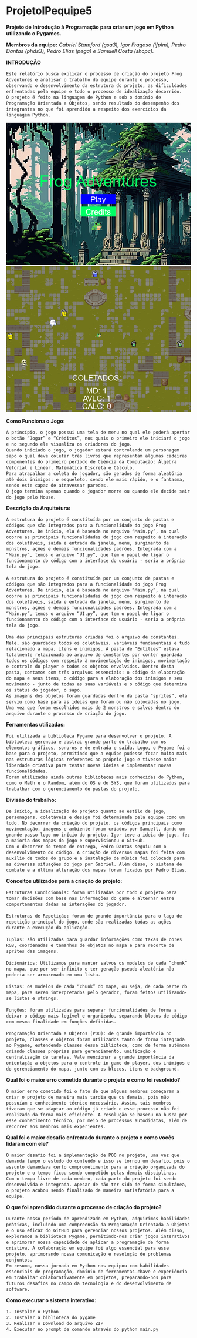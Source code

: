 # ProjetoIPequipe5
**Projeto de Introdução à Programação para criar um jogo em Python utilizando o Pygames.**

**Membros da equipe:** *Gabriel Stamford (gsa3), Igor Fragoso (ifplm), Pedro Dantas (phds3), Pedro Elias (pega) e Samuell Costa (shcpc).*


**INTRODUÇÃO**

	Este relatório busca explicar o processo de criação do projeto Frog Adventures e analisar o trabalho da equipe durante o processo, observando o desenvolvimento da estrutura do projeto, as dificuldades enfrentadas pela equipe e todo o processo de idealização decorrido.
	O projeto é feito na linguagem de Python e sob o domínio de Programação Orientada a Objetos, sendo resultado do desempenho dos integrantes no que foi aprendido a respeito dos exercícios da linguagem Python.

<img src="/sprites/foto_jogo.png">

<img src="/sprites/foto_jogo2.png">


**Como Funciona o Jogo:**



	A princípio, o jogo possui uma tela de menu no qual ele poderá apertar o botão “Jogar” e “Créditos”, nos quais o primeiro ele iniciará o jogo e no segundo ele visualiza os criadores do jogo.
	Quando iniciado o jogo, o jogador estará controlando um personagem sapo o qual deve coletar três livros que representam algumas cadeiras componentes do primeiro período de Ciência da Computação: Álgebra Vetorial e Linear, Matemática Discreta e Cálculo.
	Para atrapalhar a coleta do jogador, são gerados de forma aleatória até dois inimigos: o esqueleto, sendo ele mais rápido, e o fantasma, sendo este capaz de atravessar paredes.
	O jogo termina apenas quando o jogador morre ou quando ele decide sair do jogo pelo Mouse.

**Descrição da Arquitetura:**

    A estrutura do projeto é constituída por um conjunto de pastas e códigos que são integrados para a funcionalidade do jogo Frog Adventures. De início, ela é baseada no arquivo “Main.py”, na qual ocorre as principais funcionalidades do jogo com respeito à interação dos coletáveis, saída e entrada da janela, menu, surgimento de monstros, ações e demais funcionalidades padrões. Integrada com a “Main.py”, temos o arquivo “UI.py”, que tem o papel de ligar o funcionamento do código com a interface do usuário - seria a própria tela do jogo.

	A estrutura do projeto é constituída por um conjunto de pastas e códigos que são integrados para a funcionalidade do jogo Frog Adventures. De início, ela é baseada no arquivo “Main.py”, na qual ocorre as principais funcionalidades do jogo com respeito à interação dos coletáveis, saída e entrada da janela, menu, surgimento de monstros, ações e demais funcionalidades padrões. Integrada com a “Main.py”, temos o arquivo “UI.py”, que tem o papel de ligar o funcionamento do código com a interface do usuário - seria a própria tela do jogo.

	Uma das principais estruturas criadas foi o arquivo de constantes. Nele, são guardados todos os coletáveis, variáveis fundamentais e tudo relacionado a mapa, itens e inimigos. A pasta de “Entities” estava totalmente relacionada ao arquivo de constantes por conter guardada todos os códigos com respeito à movimentação de inimigos, movimentação e controle do player e todos os objetos envolvidos. Dentro desta pasta, contamos com três arquivos essenciais: o código da elaboração do mapa e seus itens, o código para a elaboração dos inimigos e seu movimento - junto de todas as suas variáveis e o código que determina os status do jogador, o sapo.
	As imagens dos objetos foram guardadas dentro da pasta “sprites”, ela serviu como base para as ideias que foram ou não colocadas no jogo. Uma vez que foram escolhidos mais de 2 monstros e salvos dentro do arquivo durante o processo de criação do jogo.

**Ferramentas utilizadas:**

    Foi utilizada a biblioteca Pygame para desenvolver o projeto. A biblioteca gerencia e abstrai grande parte do trabalho com os elementos gráficos, sonoros e de entrada e saída. Logo, o Pygame foi a base para o projeto, permitindo que a equipe pudesse focar muito mais nas estruturas lógicas referentes ao próprio jogo e tivesse maior liberdade criativa para testar novas ideias e implementar novas funcionalidades.
    Foram utilizadas ainda outras bibliotecas mais conhecidas do Python, como o Math e o Random, além do OS e do SYS, que foram utilizados para trabalhar com o gerenciamento de pastas do projeto.


**Divisão do trabalho:**

    De início, a idealização do projeto quanto ao estilo de jogo, personagens, coletáveis e design foi determinada pela equipe como um todo. No decorrer da criação do projeto, os códigos principais como movimentação, imagens e ambiente foram criados por Samuell, dando um grande passo logo no início do projeto. Igor teve a ideia do jogo, fez a maioria dos mapas do jogo e supervisionou o GitHub.
    Com o decorrer do tempo de entrega, Pedro Dantas seguiu com o desenvolvimento do código. A criação de diversos mapas foi feita com auxílio de todos do grupo e a instalação de música foi colocada para as diversas situações do jogo por Gabriel. Além disso, o sistema de combate e a última alteração dos mapas foram fixados por Pedro Elias.

**Conceitos utilizados para a criação do projeto:**

    Estruturas Condicionais: foram utilizadas por todo o projeto para tomar decisões com base nas informações do game e alternar entre comportamentos dadas as interações do jogador.

    Estruturas de Repetição: foram de grande importância para o laço de repetição principal do jogo, onde são realizadas todas as ações durante a execução da aplicação.

    Tuplas: são utilizadas para guardar informações como taxas de cores RGB, coordenadas e tamanhos de objetos no mapa e para recorte de sprites das imagens.

    Dicionários: Utilizamos para manter salvos os modelos de cada “chunk”  no mapa, que por ser infinito e ter geração pseudo-aleatória não poderia ser armazenado em uma lista.

    Listas: os modelos de cada “chunk” do mapa, ou seja, de cada parte do mapa, para serem interpretados pelo gerador, foram feitos utilizando-se listas e strings.

    Funções: foram utilizadas para separar funcionalidades de forma a deixar o código mais legível e organizado, separando blocos de código com mesma finalidade em funções definidas.

    Programação Orientada a Objetos (POO): de grande importância no projeto, classes e objetos foram utilizados tanto de forma integrada ao Pygame, estendendo classes dessa biblioteca, como de forma autônoma criando classes próprias para gerenciamento, unificação e centralização de tarefas. Vale mencionar a grande importância da orientação a objetos para o controle in game do player, dos inimigos e do gerenciamento do mapa, junto com os blocos, itens e background.


**Qual foi o maior erro cometido durante o projeto e como foi resolvido?**

    O maior erro cometido foi o fato de que alguns membros começaram a criar o projeto de maneira mais tardia que os demais, pois não possuíam o conhecimento técnico necessário. Assim, tais membros tiveram que se adaptar ao código já criado e esse processo não foi realizado da forma mais eficiente. A resolução se baseou na busca por esse conhecimento técnico, por meio de processos autodidatas, além de recorrer aos membros mais experientes.


**Qual foi o maior desafio enfrentado durante o projeto e como vocês lidaram com ele?**

    O maior desafio foi a implementação de POO no projeto, uma vez que demanda tempo o estudo do conteúdo e isso se tornou um desafio, pois o assunto demandava certo comprometimento para a criação organizada do projeto e o tempo ficou sendo competido pelas demais disciplinas.
    Com o tempo livre de cada membro, cada parte do projeto foi sendo desenvolvida e integrada. Apesar de não ter sido de forma simultânea, o projeto acabou sendo finalizado de maneira satisfatória para a equipe.


**O que foi aprendido durante o processo de criação do projeto?**

    Durante nosso período de aprendizado em Python, adquirimos habilidades práticas, incluindo uma compreensão da Programação Orientada a Objetos e o uso eficaz do GitHub para gerenciar nossos projetos. Além disso, exploramos a biblioteca Pygame, permitindo-nos criar jogos interativos e aprimorar nossa capacidade de aplicar a programação de forma criativa. A colaboração em equipe foi algo essencial para esse projeto, aprimorando nossa comunicação e resolução de problemas conjuntos.
    Em resumo, nossa jornada em Python nos equipou com habilidades essenciais de programação, domínio de ferramentas-chave e experiência em trabalhar colaborativamente em projetos, preparando-nos para futuros desafios no campo da tecnologia e do desenvolvimento de software.
    
**Como executar o sistema interativo:**

	1. Instalar o Python
 	2. Instalar a biblioteca do pygame
  	3. Realizar o Download do arquivo ZIP 
   	4. Executar no prompt de comando através do python main.py

	






